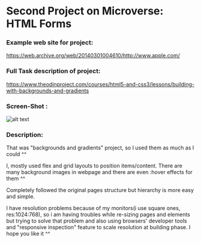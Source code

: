# Second Project on Microverse: HTML Forms

### Example web site for project:

https://web.archive.org/web/20140301004610/http://www.apple.com/

### Full Task description of project:

https://www.theodinproject.com/courses/html5-and-css3/lessons/building-with-backgrounds-and-gradients

### Screen-Shot :
![alt text](https://i.ibb.co/R2wf7LG/Screen-Shot-2019-09-04-at-18-25-16-fullpage.png "Screen Shot -1")


### Description:

That was "backgrounds and gradients" project, so I used them as much as I could ^^

I, mostly used flex and grid layouts to position items/content. There are many background
images in webpage and there are even :hover effects for them ^^

Completely followed the original pages structure but hierarchy is
more easy and simple.

I have resolution problems because of my monitors(i use square ones, res:1024:768),
so i am having troubles while re-sizing pages and elements but trying to solve that
problem and also using browsers' developer tools and "responsive inspection" feature
to scale resolution at building phase. I hope you like it ^^
